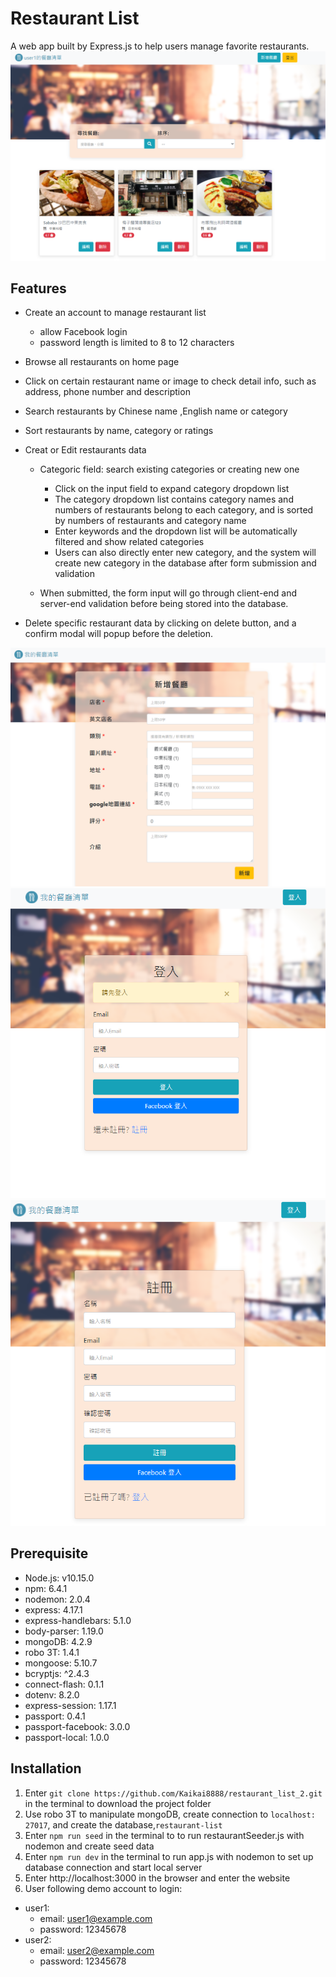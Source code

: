 # Restaurant List
A web app built by Express.js to help users manage favorite restaurants.
![screenshot](./screenshot/index_page_screenshot.png)

## Features
* Create an account to manage restaurant list
  * allow Facebook login
  * password length is limited to 8 to 12 characters

* Browse all restaurants on home page

* Click on certain restaurant name or image to check detail info, such as address, phone number and description

* Search restaurants by Chinese name ,English name or category

* Sort restaurants by name, category or ratings

* Creat or Edit restaurants data

  * Categoric field: search existing categories or creating new one
    * Click on the input field to expand category dropdown list
    * The category dropdown list contains category names and numbers of restaurants belong to each category, and is sorted by numbers of restaurants and category name
    * Enter keywords and the dropdown list will be automatically filtered and show related categories
    * Users can also directly enter new category, and the system will create new category in the database after form submission and validation

  * When submitted, the form input will go through  client-end and server-end validation before being stored into the database.

* Delete specific restaurant data by clicking on delete button, and a confirm modal will popup before the deletion.

![新增](./screenshot/add_restaurant_screenshot.png)
![login](./screenshot/login_screenshot.png)
![register](./screenshot/register_screenshot.png)

## Prerequisite
* Node.js: v10.15.0
* npm: 6.4.1
* nodemon: 2.0.4
* express: 4.17.1
* express-handlebars: 5.1.0
* body-parser: 1.19.0
* mongoDB: 4.2.9
* robo 3T: 1.4.1
* mongoose: 5.10.7
* bcryptjs: ^2.4.3
* connect-flash: 0.1.1
* dotenv: 8.2.0
* express-session: 1.17.1
* passport: 0.4.1
* passport-facebook: 3.0.0
* passport-local: 1.0.0


## Installation
1. Enter ` git clone https://github.com/Kaikai8888/restaurant_list_2.git ` in the terminal to download the project folder
2. Use robo 3T to manipulate mongoDB, create connection to `localhost: 27017`, and create the database,`restaurant-list`
3. Enter `npm run seed` in the terminal to to run restaurantSeeder.js with nodemon and create seed data
4. Enter `npm run dev` in the terminal to run app.js with nodemon to set up database connection and start local server 
5. Enter http://localhost:3000 in the browser and enter the website
6. User following demo account to login:
  * user1: 
    - email: user1@example.com
    - password: 12345678
  * user2:
    - email: user2@example.com
    - password: 12345678

